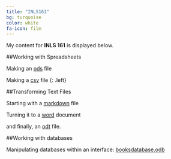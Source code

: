 ```yaml
---
title: "INLS161"
bg: turquoise
color: white
fa-icon: film
---
```


My content for **INLS 161** is displayed below. 

##Working with Spreadsheets

Making an [ods](http://pperdomo.github.io/content/classdata.ods) file

Making a [csv](http://pperdomo.github.io/content/classdata.csv) file
{: .left}


##Transforming Text Files

Starting with a [markdown](http://pperdomo.github.io/content/prayerbook) file 

Turning it to a [word](http://pperdomo.github.io/content/prayerbook.docx) document 

and finally, an [odt](http://pperdomo.github.io/content/prayerbook.odt) file. 

<!-- {% highlight html linenos=table %}
<div class="icontain">
  <iframe src="//www.youtube.com/embed/8yis7GzlXNM" allowfullscreen></iframe>
</div>
{% endhighlight %} -->

<!-- Photo layouts are also really cool and dynamically resizable. Check out the photos/gallery section at [magiciansanfrancisco.com](http://magiciansanfrancisco.com) for a demo and see [the source code](https://github.com/strongrobert/MagicianSanFrancisco) for how.-->

<!-- <div class="icontain"><iframe src="//www.youtube.com/embed/8yis7GzlXNM" allowfullscreen></iframe></div> -->

<!-- link rel="shortcut icon" href= "http://pperdomo.github.io/..../> -->

##Working with databases

Manipulating databases within an interface: [booksdatabase.odb](http://pperdomo.github.io/content/booksdatabase.odb)
